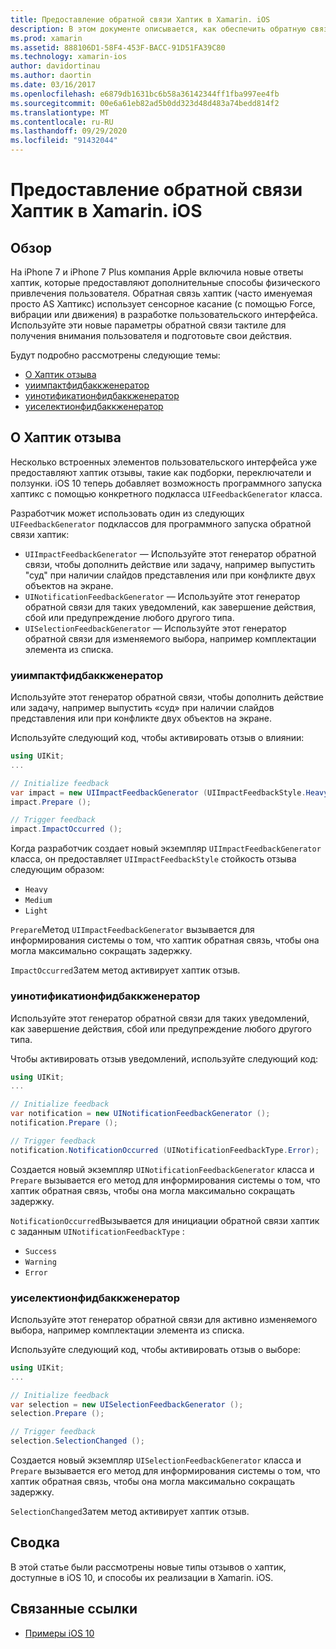 ```yaml
---
title: Предоставление обратной связи Хаптик в Xamarin. iOS
description: В этом документе описывается, как обеспечить обратную связь хаптик в приложении Xamarin. iOS. В нем обсуждаются Уиимпактфидбаккженератор, Уинотификатионфидбаккженератор и Уиселектионфидбаккженератор.
ms.prod: xamarin
ms.assetid: 888106D1-58F4-453F-BACC-91D51FA39C80
ms.technology: xamarin-ios
author: davidortinau
ms.author: daortin
ms.date: 03/16/2017
ms.openlocfilehash: e6879db1631bc6b58a36142344ff1fba997ee4fb
ms.sourcegitcommit: 00e6a61eb82ad5b0dd323d48d483a74bedd814f2
ms.translationtype: MT
ms.contentlocale: ru-RU
ms.lasthandoff: 09/29/2020
ms.locfileid: "91432044"
---
```

# <a name="providing-haptic-feedback-in-xamarinios"></a>Предоставление обратной связи Хаптик в Xamarin. iOS

<a name="Overview"></a>

## <a name="overview"></a>Обзор

На iPhone 7 и iPhone 7 Plus компания Apple включила новые ответы хаптик, которые предоставляют дополнительные способы физического привлечения пользователя. Обратная связь хаптик (часто именуемая просто AS Хаптикс) использует сенсорное касание (с помощью Force, вибрации или движения) в разработке пользовательского интерфейса. Используйте эти новые параметры обратной связи тактиле для получения внимания пользователя и подготовьте свои действия.

Будут подробно рассмотрены следующие темы:

- [О Хаптик отзыва](#About-Haptic-Feedback)
- [уиимпактфидбаккженератор](#UIImpactFeedbackGenerator)
- [уинотификатионфидбаккженератор](#UINotificationFeedbackGenerator)
- [уиселектионфидбаккженератор](#UISelectionFeedbackGenerator)

<a name="About-Haptic-Feedback"></a>

## <a name="about-haptic-feedback"></a>О Хаптик отзыва

Несколько встроенных элементов пользовательского интерфейса уже предоставляют хаптик отзывы, такие как подборки, переключатели и ползунки. iOS 10 теперь добавляет возможность программного запуска хаптикс с помощью конкретного подкласса `UIFeedbackGenerator` класса.

Разработчик может использовать один из следующих `UIFeedbackGenerator` подклассов для программного запуска обратной связи хаптик:

- `UIImpactFeedbackGenerator` — Используйте этот генератор обратной связи, чтобы дополнить действие или задачу, например выпустить "суд" при наличии слайдов представления или при конфликте двух объектов на экране.
- `UINotificationFeedbackGenerator` — Используйте этот генератор обратной связи для таких уведомлений, как завершение действия, сбой или предупреждение любого другого типа.
- `UISelectionFeedbackGenerator` — Используйте этот генератор обратной связи для изменяемого выбора, например комплектации элемента из списка.

<a name="UIImpactFeedbackGenerator"></a>

### <a name="uiimpactfeedbackgenerator"></a>уиимпактфидбаккженератор

Используйте этот генератор обратной связи, чтобы дополнить действие или задачу, например выпустить «суд» при наличии слайдов представления или при конфликте двух объектов на экране.

Используйте следующий код, чтобы активировать отзыв о влиянии:

```csharp
using UIKit;
...

// Initialize feedback
var impact = new UIImpactFeedbackGenerator (UIImpactFeedbackStyle.Heavy);
impact.Prepare ();

// Trigger feedback
impact.ImpactOccurred ();
```

Когда разработчик создает новый экземпляр `UIImpactFeedbackGenerator` класса, он предоставляет `UIImpactFeedbackStyle` стойкость отзыва следующим образом:

- `Heavy`
- `Medium`
- `Light`

`Prepare`Метод `UIImpactFeedbackGenerator` вызывается для информирования системы о том, что хаптик обратная связь, чтобы она могла максимально сокращать задержку.

`ImpactOccurred`Затем метод активирует хаптик отзыв.

<a name="UINotificationFeedbackGenerator"></a>

### <a name="uinotificationfeedbackgenerator"></a>уинотификатионфидбаккженератор

Используйте этот генератор обратной связи для таких уведомлений, как завершение действия, сбой или предупреждение любого другого типа.

Чтобы активировать отзыв уведомлений, используйте следующий код:

```csharp
using UIKit;
...

// Initialize feedback
var notification = new UINotificationFeedbackGenerator ();
notification.Prepare ();

// Trigger feedback
notification.NotificationOccurred (UINotificationFeedbackType.Error);
```

Создается новый экземпляр `UINotificationFeedbackGenerator` класса и `Prepare` вызывается его метод для информирования системы о том, что хаптик обратная связь, чтобы она могла максимально сокращать задержку.

`NotificationOccurred`Вызывается для инициации обратной связи хаптик с заданным `UINotificationFeedbackType` :

- `Success`
- `Warning`
- `Error`

<a name="UISelectionFeedbackGenerator"></a>

### <a name="uiselectionfeedbackgenerator"></a>уиселектионфидбаккженератор

Используйте этот генератор обратной связи для активно изменяемого выбора, например комплектации элемента из списка.

Используйте следующий код, чтобы активировать отзыв о выборе:

```csharp
using UIKit;
...

// Initialize feedback
var selection = new UISelectionFeedbackGenerator ();
selection.Prepare ();

// Trigger feedback
selection.SelectionChanged ();
```

Создается новый экземпляр `UISelectionFeedbackGenerator` класса и `Prepare` вызывается его метод для информирования системы о том, что хаптик обратная связь, чтобы она могла максимально сокращать задержку.

`SelectionChanged`Затем метод активирует хаптик отзыв.

## <a name="summary"></a>Сводка

В этой статье были рассмотрены новые типы отзывов о хаптик, доступные в iOS 10, и способы их реализации в Xamarin. iOS.

## <a name="related-links"></a>Связанные ссылки

- [Примеры iOS 10](/samples/browse/?products=xamarin&term=Xamarin.iOS%2biOS10)